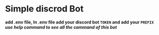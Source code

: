 # Simple discrod Bot
**add .env file, In .env file add your discord bot `TOKEN` and add your `PREFIX`**
***use help command to see all the cammand of this bot***
